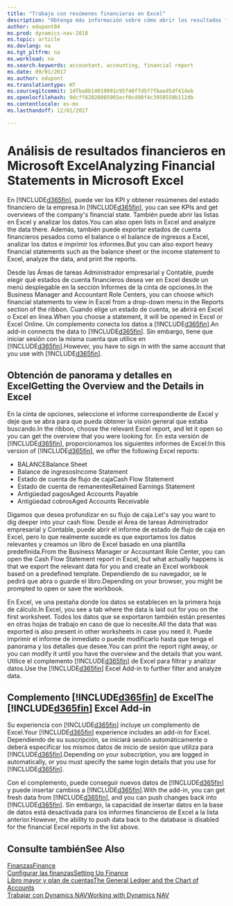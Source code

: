 ```yaml
---
title: "Trabajo con resúmenes financieras en Excel"
description: "Obtenga más información sobre cómo abrir los resultados financieros en Microsoft Excel desde Dynamics NAV para un mejor análisis."
author: edupont04
ms.prod: dynamics-nav-2018
ms.topic: article
ms.devlang: na
ms.tgt_pltfrm: na
ms.workload: na
ms.search.keywords: accountant, accounting, financial report
ms.date: 09/01/2017
ms.author: edupont
ms.translationtype: HT
ms.sourcegitcommit: 1dfba8b14019991c95f40ffd5f7fbaed5df414eb
ms.openlocfilehash: 9dcff82028005965ecf0cd98f4c3958550b112db
ms.contentlocale: es-mx
ms.lasthandoff: 12/01/2017

---
```

# <a name="analyzing-financial-statements-in-microsoft-excel"></a><span data-ttu-id="4c949-103">Análisis de resultados financieros en Microsoft Excel</span><span class="sxs-lookup"><span data-stu-id="4c949-103">Analyzing Financial Statements in Microsoft Excel</span></span>
<span data-ttu-id="4c949-104">En [!INCLUDE[d365fin](includes/d365fin_md.md)], puede ver los KPI y obtener resúmenes del estado financiero de la empresa.</span><span class="sxs-lookup"><span data-stu-id="4c949-104">In [!INCLUDE[d365fin](includes/d365fin_md.md)], you can see KPIs and get overviews of the company's financial state.</span></span> <span data-ttu-id="4c949-105">También puede abrir las listas en Excel y analizar los datos.</span><span class="sxs-lookup"><span data-stu-id="4c949-105">You can also open lists in Excel and analyze the data there.</span></span> <span data-ttu-id="4c949-106">Además, también puede exportar estados de cuenta financieros pesados como el balance o el balance de ingresos a Excel, analizar los datos e imprimir los informes.</span><span class="sxs-lookup"><span data-stu-id="4c949-106">But you can also export heavy financial statements such as the balance sheet or the income statement to Excel, analyze the data, and print the reports.</span></span>  

<span data-ttu-id="4c949-107">Desde las Áreas de tareas Administrador empresarial y Contable, puede elegir qué estados de cuenta financieros desea ver en Excel desde un menú desplegable en la sección Informes de la cinta de opciones.</span><span class="sxs-lookup"><span data-stu-id="4c949-107">In the Business Manager and Accountant Role Centers, you can choose which financial statements to view in Excel from a drop-down menu in the Reports section of the ribbon.</span></span> <span data-ttu-id="4c949-108">Cuando elige un estado de cuenta, se abrirá en Excel o Excel en línea.</span><span class="sxs-lookup"><span data-stu-id="4c949-108">When you choose a statement, it will be opened in Excel or Excel Online.</span></span> <span data-ttu-id="4c949-109">Un complemento conecta los datos a [!INCLUDE[d365fin](includes/d365fin_md.md)].</span><span class="sxs-lookup"><span data-stu-id="4c949-109">An add-in connects the data to [!INCLUDE[d365fin](includes/d365fin_md.md)].</span></span> <span data-ttu-id="4c949-110">Sin embargo, tiene que iniciar sesión con la misma cuenta que utilice en [!INCLUDE[d365fin](includes/d365fin_md.md)].</span><span class="sxs-lookup"><span data-stu-id="4c949-110">However, you have to sign in with the same account that you use with [!INCLUDE[d365fin](includes/d365fin_md.md)].</span></span>  

## <a name="getting-the-overview-and-the-details-in-excel"></a><span data-ttu-id="4c949-111">Obtención de panorama y detalles en Excel</span><span class="sxs-lookup"><span data-stu-id="4c949-111">Getting the Overview and the Details in Excel</span></span>
<span data-ttu-id="4c949-112">En la cinta de opciones, seleccione el informe correspondiente de Excel y deje que se abra para que pueda obtener la visión general que estaba buscando.</span><span class="sxs-lookup"><span data-stu-id="4c949-112">In the ribbon, choose the relevant Excel report, and let it open so you can get the overview that you were looking for.</span></span> <span data-ttu-id="4c949-113">En esta versión de [!INCLUDE[d365fin](includes/d365fin_md.md)], proporcionamos los siguientes informes de Excel:</span><span class="sxs-lookup"><span data-stu-id="4c949-113">In this version of [!INCLUDE[d365fin](includes/d365fin_md.md)], we offer the following Excel reports:</span></span>

- <span data-ttu-id="4c949-114">BALANCE</span><span class="sxs-lookup"><span data-stu-id="4c949-114">Balance Sheet</span></span>  
- <span data-ttu-id="4c949-115">Balance de ingresos</span><span class="sxs-lookup"><span data-stu-id="4c949-115">Income Statement</span></span>  
- <span data-ttu-id="4c949-116">Estado de cuenta de flujo de caja</span><span class="sxs-lookup"><span data-stu-id="4c949-116">Cash Flow Statement</span></span>  
- <span data-ttu-id="4c949-117">Estado de cuenta de remanentes</span><span class="sxs-lookup"><span data-stu-id="4c949-117">Retained Earnings Statement</span></span>  
- <span data-ttu-id="4c949-118">Antigüedad pagos</span><span class="sxs-lookup"><span data-stu-id="4c949-118">Aged Accounts Payable</span></span>  
- <span data-ttu-id="4c949-119">Antigüedad cobros</span><span class="sxs-lookup"><span data-stu-id="4c949-119">Aged Accounts Receivable</span></span>  

<span data-ttu-id="4c949-120">Digamos que desea profundizar en su flujo de caja.</span><span class="sxs-lookup"><span data-stu-id="4c949-120">Let's say you want to dig deeper into your cash flow.</span></span> <span data-ttu-id="4c949-121">Desde el Área de tareas Administrador empresarial y Contable, puede abrir el informe de estado de flujo de caja en Excel, pero lo que realmente sucede es que exportamos los datos relevantes y creamos un libro de Excel basado en una plantilla predefinida.</span><span class="sxs-lookup"><span data-stu-id="4c949-121">From the Business Manager or Accountant Role Center, you can open the Cash Flow Statement report in Excel, but what actually happens is that we export the relevant data for you and create an Excel workbook based on a predefined template.</span></span> <span data-ttu-id="4c949-122">Dependiendo de su navegador, se le pedirá que abra o guarde el libro.</span><span class="sxs-lookup"><span data-stu-id="4c949-122">Depending on your browser, you might be prompted to open or save the workbook.</span></span>  

<span data-ttu-id="4c949-123">En Excel, ve una pestaña donde los datos se establecen en la primera hoja de cálculo.</span><span class="sxs-lookup"><span data-stu-id="4c949-123">In Excel, you see a tab where the data is laid out for you on the first worksheet.</span></span> <span data-ttu-id="4c949-124">Todos los datos que se exportaron también están presentes en otras hojas de trabajo en caso de que lo necesite.</span><span class="sxs-lookup"><span data-stu-id="4c949-124">All the data that was exported is also present in other worksheets in case you need it.</span></span> <span data-ttu-id="4c949-125">Puede imprimir el informe de inmediato o puede modificarlo hasta que tenga el panorama y los detalles que desee.</span><span class="sxs-lookup"><span data-stu-id="4c949-125">You can print the report right away, or you can modify it until you have the overview and the details that you want.</span></span> <span data-ttu-id="4c949-126">Utilice el complemento [!INCLUDE[d365fin](includes/d365fin_md.md)] de Excel para filtrar y analizar datos.</span><span class="sxs-lookup"><span data-stu-id="4c949-126">Use the [!INCLUDE[d365fin](includes/d365fin_md.md)] Excel Add-in to further filter and analyze data.</span></span>  

## <a name="the-included365finincludesd365finmdmd-excel-add-in"></a><span data-ttu-id="4c949-127">Complemento [!INCLUDE[d365fin](includes/d365fin_md.md)] de Excel</span><span class="sxs-lookup"><span data-stu-id="4c949-127">The [!INCLUDE[d365fin](includes/d365fin_md.md)] Excel Add-in</span></span>
<span data-ttu-id="4c949-128">Su experiencia con [!INCLUDE[d365fin](includes/d365fin_md.md)] incluye un complemento de Excel.</span><span class="sxs-lookup"><span data-stu-id="4c949-128">Your [!INCLUDE[d365fin](includes/d365fin_md.md)] experience includes an add-in for Excel.</span></span> <span data-ttu-id="4c949-129">Dependiendo de su suscripción, se iniciará sesión automáticamente o deberá especificar los mismos datos de inicio de sesión que utiliza para [!INCLUDE[d365fin](includes/d365fin_md.md)].</span><span class="sxs-lookup"><span data-stu-id="4c949-129">Depending on your subscription, you are logged in automatically, or you must specify the same login details that you use for [!INCLUDE[d365fin](includes/d365fin_md.md)].</span></span>  

<span data-ttu-id="4c949-130">Con el complemento, puede conseguir nuevos datos de [!INCLUDE[d365fin](includes/d365fin_md.md)] y puede insertar cambios a [!INCLUDE[d365fin](includes/d365fin_md.md)].</span><span class="sxs-lookup"><span data-stu-id="4c949-130">With the add-in, you can get fresh data from [!INCLUDE[d365fin](includes/d365fin_md.md)], and you can push changes back into [!INCLUDE[d365fin](includes/d365fin_md.md)].</span></span> <span data-ttu-id="4c949-131">Sin embargo, la capacidad de insertar datos en la base de datos está desactivada para los informes financieros de Excel a la lista anterior.</span><span class="sxs-lookup"><span data-stu-id="4c949-131">However, the ability to push data back to the database is disabled for the financial Excel reports in the list above.</span></span>  

## <a name="see-also"></a><span data-ttu-id="4c949-132">Consulte también</span><span class="sxs-lookup"><span data-stu-id="4c949-132">See Also</span></span>
[<span data-ttu-id="4c949-133">Finanzas</span><span class="sxs-lookup"><span data-stu-id="4c949-133">Finance</span></span>](finance.md)  
[<span data-ttu-id="4c949-134">Configurar las finanzas</span><span class="sxs-lookup"><span data-stu-id="4c949-134">Setting Up Finance</span></span>](finance-setup-finance.md)  
[<span data-ttu-id="4c949-135">Libro mayor y plan de cuentas</span><span class="sxs-lookup"><span data-stu-id="4c949-135">The General Ledger and the Chart of Accounts</span></span>](finance-general-ledger.md)  
[<span data-ttu-id="4c949-136">Trabajar con Dynamics NAV</span><span class="sxs-lookup"><span data-stu-id="4c949-136">Working with Dynamics NAV</span></span>](ui-work-product.md)  

